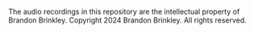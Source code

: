 The audio recordings in this repository are the intellectual property of Brandon Brinkley.
Copyright 2024 Brandon Brinkley.
All rights reserved.
